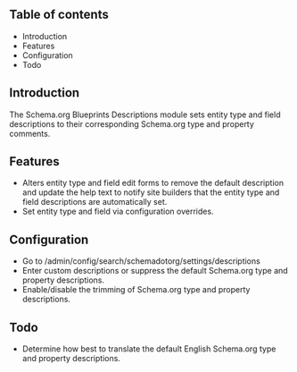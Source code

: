 Table of contents
-----------------

* Introduction
* Features
* Configuration
* Todo


Introduction
------------

The Schema.org Blueprints Descriptions module sets entity type and field 
descriptions to their corresponding Schema.org type and property comments.


Features
--------

- Alters entity type and field edit forms to remove the default description and 
  update the help text to notify site builders that the entity type and field
  descriptions are automatically set.
- Set entity type and field via configuration overrides.


Configuration
-------------

- Go to /admin/config/search/schemadotorg/settings/descriptions
- Enter custom descriptions or suppress the default Schema.org type 
  and property descriptions.
- Enable/disable the trimming of Schema.org type and property descriptions.


Todo
----

- Determine how best to translate the default English Schema.org type
  and property descriptions.
